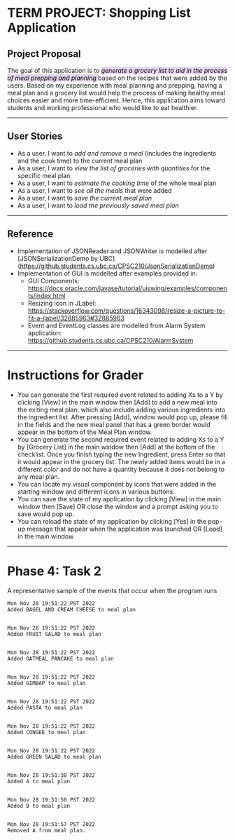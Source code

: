 # TERM PROJECT: Shopping List Application

## Project Proposal

The goal of this application is to *<mark style="background-color: #e4d5eb">generate a grocery list to aid in the 
process of meal prepping and planning </mark>* based on the recipes that were added by the users. 
Based on my experience with meal planning and prepping, having a meal plan and a grocery list would help the process of
making healthy meal choices easier and more time-efficient. Hence, this application aims toward students 
and working professional who would like to eat healthier.

---
## User Stories
- As a user, I want to *add and remove a meal* (includes the ingredients and the cook time) to the
current meal plan
- As a user, I want to *view the list of groceries with quantities* for the specific meal plan
- As a user, I want to *estimate the cooking time* of the whole meal plan
- As a user, I want to *see all the meals* that were added
- As a user, I want to *save the current meal plan*
- As a user, I want to *load the previously saved meal plan*

---
## Reference
- Implementation of JSONReader and JSONWriter is modelled after [JSONSerializationDemo by UBC]
(https://github.students.cs.ubc.ca/CPSC210/JsonSerializationDemo)
- Implementation of GUI is modelled after examples provided in:
  - GUI Components: https://docs.oracle.com/javase/tutorial/uiswing/examples/components/index.html
  - Resizing icon in JLabel: https://stackoverflow.com/questions/16343098/resize-a-picture-to-fit-a-jlabel/32885963#32885963
  - Event and EventLog classes are modelled from Alarm System application:
    https://github.students.cs.ubc.ca/CPSC210/AlarmSystem

---
# Instructions for Grader

- You can generate the first required event related to adding Xs to a Y by clicking [View] in the main window then [Add]
to add a new meal into the exiting meal plan, which also include adding various ingredients into the ingredient list. 
After pressing [Add], window would pop up, please fill in the fields and the new meal panel that has a green border
would appear in the bottom of the Meal Plan window.
- You can generate the second required event related to adding Xs to a Y by [Grocery List] in the main window then [Add] 
at the bottom of the checklist. Once you finish typing the new Ingredient, press Enter so that it would
appear in the grocery list. The newly added items would be in a different color and do not have a quantity because it 
does not belong to any meal plan.
- You can locate my visual component by icons that were added in the starting window and different icons in various buttons.
- You can save the state of my application by clicking [View] in the main window 
then [Save] OR close the window and a prompt asking you to save would pop up.
- You can reload the state of my application by clicking [Yes] in the pop-up message that appear when the application
was launched OR [Load] in the main window

---
# Phase 4: Task 2

A representative sample of the events that occur when the program runs

~~~
Mon Nov 28 19:51:22 PST 2022
Added BAGEL AND CREAM CHEESE to meal plan


Mon Nov 28 19:51:22 PST 2022
Added FRUIT SALAD to meal plan


Mon Nov 28 19:51:22 PST 2022
Added OATMEAL PANCAKE to meal plan


Mon Nov 28 19:51:22 PST 2022
Added GIMBAP to meal plan


Mon Nov 28 19:51:22 PST 2022
Added PASTA to meal plan


Mon Nov 28 19:51:22 PST 2022
Added CONGEE to meal plan


Mon Nov 28 19:51:22 PST 2022
Added GREEN SALAD to meal plan


Mon Nov 28 19:51:38 PST 2022
Added A to meal plan


Mon Nov 28 19:51:50 PST 2022
Added B to meal plan


Mon Nov 28 19:51:57 PST 2022
Removed A from meal plan.
~~~
